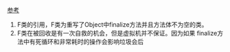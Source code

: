 [参考](https://github.com/lwwjxz/Blogs/tree/master/java/jvm)      
1. F类的引用，F类为重写了Object中finalize方法并且方法体不为空的类。       
1. F类在被回收是有一次自救的机会，但是虚拟机并不保证。因为如果 finalize方法中有死循环和非常耗时的操作会影响垃圾会后    
